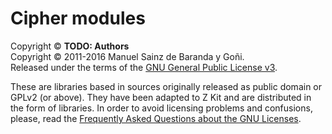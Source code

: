 # Cipher modules
Copyright © __TODO: Authors__  
Copyright © 2011-2016 Manuel Sainz de Baranda y Goñi.  
Released under the terms of the [GNU General Public License v3](http://www.gnu.org/copyleft/gpl.html).

These are libraries based in sources originally released as public domain or GPLv2 (or above). They have been adapted to Z Kit and are distributed in the form of libraries. In order to avoid licensing problems and confusions, please, read the [Frequently Asked Questions about the GNU Licenses](http://www.gnu.org/licenses/gpl-faq.html#AllCompatibility).
